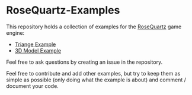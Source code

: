 # RoseQuartz-Examples
This repository holds a collection of examples for the [RoseQuartz](https://devtaube.itch.io/rosequartz) game engine: 
- [Triange Example](triangle)
- [3D Model Example](model)

Feel free to ask questions by creating an issue in the repository.

Feel free to contribute and add other examples, but try to keep them as simple as possible (only doing what the example is about) and comment / document your code.
